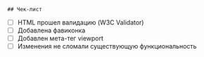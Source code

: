     ## Чек-лист
- [ ] HTML прошел валидацию (W3C Validator)
- [ ] Добавлена фавиконка
- [ ] Добавлен мета-тег viewport
- [ ] Изменения не сломали существующую функциональность